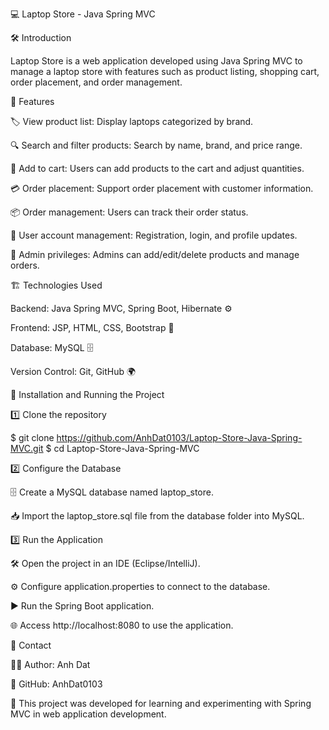 💻 Laptop Store - Java Spring MVC

🛠 Introduction

Laptop Store is a web application developed using Java Spring MVC to manage a laptop store with features such as product listing, shopping cart, order placement, and order management.

🚀 Features

🏷 View product list: Display laptops categorized by brand.

🔍 Search and filter products: Search by name, brand, and price range.

🛒 Add to cart: Users can add products to the cart and adjust quantities.

💳 Order placement: Support order placement with customer information.

📦 Order management: Users can track their order status.

👤 User account management: Registration, login, and profile updates.

🔑 Admin privileges: Admins can add/edit/delete products and manage orders.

🏗 Technologies Used

Backend: Java Spring MVC, Spring Boot, Hibernate ⚙️

Frontend: JSP, HTML, CSS, Bootstrap 🎨

Database: MySQL 🗄

Version Control: Git, GitHub 🌍

📌 Installation and Running the Project

1️⃣ Clone the repository

$ git clone https://github.com/AnhDat0103/Laptop-Store-Java-Spring-MVC.git
$ cd Laptop-Store-Java-Spring-MVC

2️⃣ Configure the Database

🗄 Create a MySQL database named laptop_store.

📥 Import the laptop_store.sql file from the database folder into MySQL.

3️⃣ Run the Application

🛠 Open the project in an IDE (Eclipse/IntelliJ).

⚙️ Configure application.properties to connect to the database.

▶️ Run the Spring Boot application.

🌐 Access http://localhost:8080 to use the application.

📩 Contact

👨‍💻 Author: Anh Dat

🐙 GitHub: AnhDat0103

📢 This project was developed for learning and experimenting with Spring MVC in web application development.

